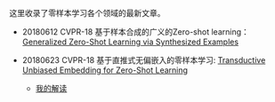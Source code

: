 这里收录了零样本学习各个领域的最新文章。

- 20180612 CVPR-18 基于样本合成的广义的Zero-shot learning：[Generalized Zero-Shot Learning via Synthesized Examples](https://arxiv.org/abs/1712.03878)

- 20180623 CVPR-18 基于直推式无偏嵌入的零样本学习: [
Transductive Unbiased Embedding for Zero-Shot Learning](https://arxiv.org/abs/1803.11320)
	- [我的解读](https://zhuanlan.zhihu.com/p/37891179)
